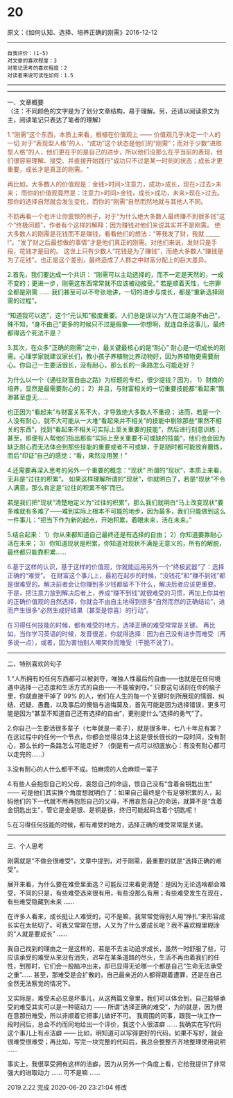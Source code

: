 # 20

原文：《如何认知、选择、培养正确的刚需》2016-12-12   

<hr>  

```  
自我评价：(1~5)  
对文章的喜欢程度：3  
对笔记思考的喜欢程度：2  
对读者来说可读性如何：1.5  
```  

<hr>

<hr>

一、文章概要  
（注：不同颜色的文字是为了划分文章结构，易于理解。另，还请以阅读原文为主，阅读笔记只表达了笔者的理解）  

<font color=#A0522D>1.“刚需”这个东西，本质上来看，根植在价值观上 —— 价值观几乎决定一个人的一切
对于“表现型人格”的人，“成功”这个状态是他们的“刚需”；而对于少数“进取型人格”的人，他们更在乎的是自己的进步，所以他们没那么在乎当前的表现，他们很容易理解、接受、并直接开始践行"成功只不过是某一时刻的状态；成长才更重要，成长才是真正的刚需。"

再比如，大多数人的价值观是：金钱>时间>注意力，成功>成长，现在>过去>未来；
而你的价值观竟然是：注意力>时间>金钱，成长>成功，未来>现在>过去。
那你的选择自然就会发生变化，而你的“刚需”自然而然地就与其他人不同。

不妨再看一个也许让你震惊的例子，对于“为什么绝大多数人最终赚不到很多钱”这个“终极问题”，作者有个这样的解释：因为赚钱对他们来说其实并不是刚需。
绝大多数人的刚需是花钱而不是赚钱，看看他们的想法：“等我发了财，我就 _____ !”。“发了财之后最想做的事情”才是他们真正的刚需。对他们来说，发财只是手段，花钱才是目的。
这世上只有少数人“花钱是为了赚钱”，而绝大多数人“赚钱是为了花钱”。也正是这个差别，最终造成了人群之中财富分配上的巨大差异。 </font>

<font color=#006400>2.首先，我们要达成一个共识：
“刚需可以主动选择的，而不一定是天然的，一成不变的；更进一步，刚需这东西常常就不应该被动接受。”
若是顺着天性，七宗罪全都是刚需 …… 我们甚至可以不夸张地讲，一切的进步与成长，都是“重新选择刚需的过程”。

“知道我可以选”，这个“元认知”极度重要。人们总是误以为“人在江湖身不由己”，殊不知，“身不由己”更多的时候只不过是假象——你想啊，就连自杀这事儿，最终都得选个死法不是？

3.其次，在众多“正确的刚需”之中，最关键最核心的是“耐心”
耐心是一切成长的刚需。心理学家就建议家长们，教小孩子养植物比养动物好，因为养植物更需要耐心。你自己一生要活很长，没有耐心，那么长的一条路怎么可能走好？

为什么以一个《通往财富自由之路》为标题的专栏，很少提钱？因为，
1）财商的培养，显然是最需要耐心的；
2）并且，与财富相关的一切重要技能都“看起来”飘渺甚至虚无……

也正因为“看起来”与财富关系不大，才导致绝大多数人不重视；
进而，若是一个人没有耐心，就不大可能从一大堆“看起来并不相关”的技能中剔除那些“果然不相关的东西”，找到“看起来不相关可实际上至关重要的技能”，然后进行刻意训练；
甚至，即便有人帮他们指出那些“实际上至关重要不可或缺的技能”，他们也会因为缺乏耐心而无法体会到那些技能的重要或者不可或缺，于是随时都可能放弃磨炼，而后“印证”自己的感觉：“看，果然没用罢！”

4.还需要再深入思考的另外一个重要的概念：“现状”
所谓的“现状”，本质上来看，无非是“过往的积累”。
如果这样理解所谓的“现状”，你就明白了，若是“现状”不令人满意，那么肯定是“过往的积累不够”而已。

若是我们把“现状”清楚地定义为“过往的积累”，那么我们就明白“马上改变现状”要多难就有多难了——难到实际上根本不可能的地步，因为最多，我们只能做到这么一件事儿：“把当下作为新的起点，开始积累，着眼未来，活在未来。”

5.结合起来：
1）你从来都知道自己最终还是有选择的自由；
2）你知道要靠耐心活在未来；
3）你知道现状是积累，你知道对现状不满是无意义的，所有的解脱，最终都只能靠积累…… </font>

<font color=#483D8B>6.基于这样的认识，基于这样的价值观，你就能运用另外一个“终极武器”了：选择正确的“难受”。
在财富这个事儿上，最初在起步的时候，“没钱花”和“赚不到钱”都是很难受的。解决前者会让你赚到多少钱都留不下什么，解决后者应该更重要。
于是，把注意力放到解决后者上，养成“赚不到钱”就很难受的习惯，再加上你其他的正确价值观的自然选择，你就会不由自主地得到很多“自然而然的正确结论”，进而产生很多“必然生成好结果（甚至是惊喜）的行动”。

在习得任何技能的时候，都有难受的地方，选择正确的难受常常是关键。
再比如，当你学习英语的时候，发音很差，你就得选择：因为自己没有进步而难受（再多说一点），或者，因为害怕别人嘲笑你而难受（干脆不说了）。 </font>

<hr>

二、特别喜欢的句子  

1.“人所拥有的任何东西都可以被剥夺，唯独人性最后的自由——也就是在任何境遇中选择一己态度和生活方式的自由——不能被剥夺。”
只要这句话刻在你的脑子里，你就直接干掉了 99% 的人，他们在人生的每一个关键时刻所展现的懦弱、纠结、迟疑、愚蠢，以及事后的懊恼与追悔莫及，首先可能是因为选择错误，更多可能是因为“甚至不知道自己还有选择的自由”，更别提什么“选择的勇气”了。

2.你自己一生要活很多辈子（七年就是一辈子），就是很多年，七八十年总有罢？在这过程中的任何一个节点，你都会觉得总体上这是很长很长的一段时间，没有耐心，那么长的一条路怎么可能走好？（倒是有一点可以彻底放心：有没有耐心都可以走完的……）

3.没有耐心的人什么都干不成。怕麻烦的人会麻烦一辈子

4.有些人会抱怨自己的父母，哀怨自己的命运，恨自己没有“含着金钥匙出生” —— 可是他们其实换个角度想就明白了：如果自己最终是个有足够积累的人，起码他们的下一代就不用再抱怨自己的父母，不用哀怨自己的命运，就算不是“含着金钥匙出生”，管它是金是银、是铜是铁，终归可能起码含着个钥匙呢！

5.在习得任何技能的时候，都有难受的地方，选择正确的难受常常是关键。

<hr>

三、个人思考

刚需就是“不做会很难受”，文章中提到，对于刚需，最重要的就是“选择正确的难受”。

展开来看，为什么要在难受里面选？可能反过来看更清楚：是因为无论选啥都会难受，不同的只是，有些难受选来很有用，有些没那么有用；有些难受发生在现在，有些难受隐藏到未来 ……  

在许多人看来，成长挺让人难受的，可不是嘛，我常常觉得别人用“挣扎”来形容成长实在太贴切了。可我又常常在想，人又为了什么要成长呢？我不喜欢糊里糊涂的“人就是要成长” ……  

我自己找到的理由之一是这样的，若是不去主动追求成长，虽然一时舒服了些，可应该承受的难受从来没有消失，迟早在某条道路的尽头，生活不再由着我们的任性，到那时，它们会一股脑冲出来，却已显得无论哪一个都是自己“生命无法承受之重”…… 甚至，那难受是会扩散的，自己最亲近的人都得跟着遭罪，还是在自己全然无法察觉的情况下。

又实际是，难受未必总是坏事儿，从这两篇文章里，我们可以体会到，自己能够承受的难受其实可以是一种驱动力 —— 所谓“选择正确的难受”，为的就是，因为很在意那份难受，所以非顺着它把事儿做好不可。
我周围的同事，跟我一块工作一段时间后，总会不约而同地给出一个评价，我这个人很洁癖 …… 我确实在写代码这个事儿上有点洁癖 —— 比如，明知道可以写得更好的代码，如果不写好，就会很难受很难受；再比如，写完一块完整的代码后，我总会整整齐齐地整理使用说明 ……  

事实上，我很享受拥有这样的洁癖，因为从另外一个角度上看，它给我提供了非常强大的进取动力 …… 可不是嘛 ……  

2019.2.22 完成
2020-06-20 23:21:04 修改
